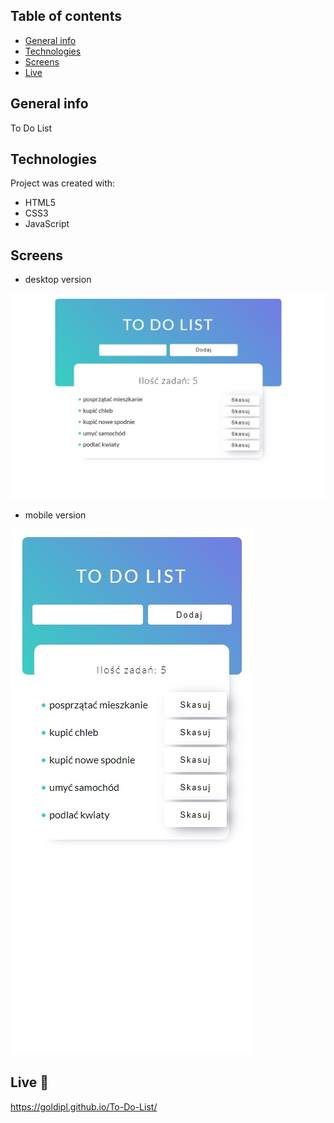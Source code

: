 ## Table of contents
* [General info](#general-info)
* [Technologies](#technologies)
* [Screens](#screens)
* [Live](#live)

## General info
To Do List

## Technologies
Project was created with:
* HTML5
* CSS3
* JavaScript

## Screens

* desktop version   

![Screenshot](Screen01.jpg) 

* mobile version   

![Screenshot](Screen02.jpg)    

## Live :star2:
https://goldipl.github.io/To-Do-List/